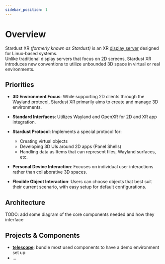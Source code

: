 ```yaml
---
sidebar_position: 1
---
```


# Overview

Stardust XR _(formerly known as Stardust)_ is an XR [display server](https://itsfoss.com/display-server) designed for Linux-based systems<!-- (possibly most unix-based too, but untested)-->.<br/>
Unlike traditional display servers that focus on 2D screens, Stardust XR introduces new conventions to utilize unbounded 3D space in virtual or real environments.

## Priorities

- **3D Environment Focus**: While supporting 2D clients through the Wayland protocol, Stardust XR primarily aims to create and manage 3D environments.

- **Standard Interfaces**: Utilizes Wayland and OpenXR for 2D and XR app integration.

- **Stardust Protocol**: Implements a special protocol for:
  - Creating virtual objects
  - Developing 3D UIs around 2D apps (Panel Shells)
  - Handling data as Items that can represent files, Wayland surfaces, etc.

- **Personal Device Interaction**: Focuses on individual user interactions rather than collaborative 3D spaces.

- **Flexible Object Interaction**: Users can choose objects that best suit their current scenario, with easy setup for default configurations.

## Architecture

TODO: add some diagram of the core components needed and how they interface
<!-- example: https://woodpecker-ci.org/docs/next/usage/terminology#woodpecker-architecture -->

## Projects & Components

- [**telescope**](https://github.com/StardustXR/telescope): bundle most used components to have a demo environment set up
- ...

<!-- TODO: add more core components and projects! -->

